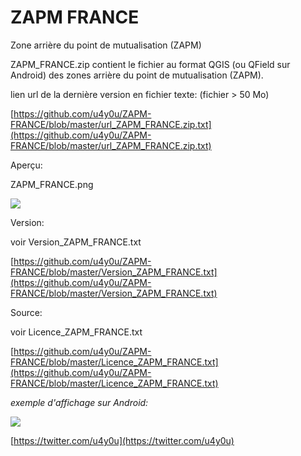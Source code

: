 # ZAPM FRANCE

Zone arrière du point de mutualisation (ZAPM)

ZAPM\_FRANCE.zip contient le fichier au format QGIS (ou QField sur Android) des zones arrière du point de mutualisation (ZAPM).

lien url de la dernière version en fichier texte: (fichier > 50 Mo)

[https://github.com/u4y0u/ZAPM-FRANCE/blob/master/url_ZAPM_FRANCE.zip.txt](https://github.com/u4y0u/ZAPM-FRANCE/blob/master/url_ZAPM_FRANCE.zip.txt)

Aperçu:

ZAPM\_FRANCE.png

![](https://user-images.githubusercontent.com/54479065/90330068-56af8800-dfaa-11ea-9db8-5363182dfc89.png)

Version:

voir Version\_ZAPM\_FRANCE.txt

[https://github.com/u4y0u/ZAPM-FRANCE/blob/master/Version_ZAPM_FRANCE.txt](https://github.com/u4y0u/ZAPM-FRANCE/blob/master/Version_ZAPM_FRANCE.txt)

Source:

voir Licence\_ZAPM\_FRANCE.txt

[https://github.com/u4y0u/ZAPM-FRANCE/blob/master/Licence_ZAPM_FRANCE.txt](https://github.com/u4y0u/ZAPM-FRANCE/blob/master/Licence_ZAPM_FRANCE.txt)

_exemple d'affichage sur Android:_

![](https://user-images.githubusercontent.com/54479065/90330206-4350ec80-dfab-11ea-9bcc-34e6dca08cd5.png)

[https://twitter.com/u4y0u](https://twitter.com/u4y0u)
